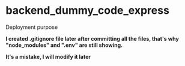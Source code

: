 # backend_dummy_code_express
Deployment purpose

**I created .gitignore file later after committing all the files, that's why "node_modules" and ".env" are still showing.**

**It's a mistake, I will modify it later**
